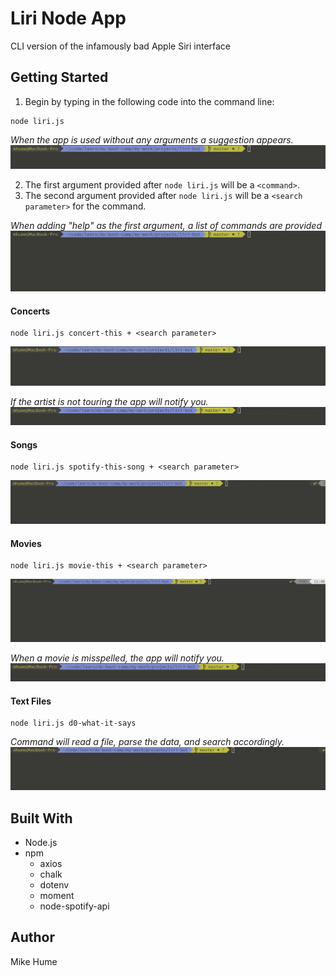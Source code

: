 # Liri Node App
CLI version of the infamously bad Apple Siri interface

## Getting Started
1. Begin by typing in the following code into the command line:
```
node liri.js
```
*When the app is used without any arguments a suggestion appears.*
![](gifs/no-args-gif.gif)

2. The first argument provided after `node liri.js` will be a `<command>`.
3. The second argument provided after `node liri.js` will be a `<search parameter>` for the command.

*When adding "help" as the first argument, a list of commands are provided*
![](gifs/help.gif)



#### Concerts
```
node liri.js concert-this + <search parameter>
```
![](gifs/concert.gif)

*If the artist is not touring the app will notify you.*
![](gifs/no-concert.gif)


#### Songs
```
node liri.js spotify-this-song + <search parameter>
```
![](gifs/song.gif)


#### Movies
```
node liri.js movie-this + <search parameter>
```
![](gifs/movie.gif)

*When a movie is misspelled, the app will notify you.*
![](gifs/movie-typo.gif)


#### Text Files
```
node liri.js d0-what-it-says
```
*Command will read a file, parse the data, and search accordingly.*
![](gifs/text.gif)


## Built With
* Node.js
* npm
    * axios
    * chalk
    * dotenv
    * moment
    * node-spotify-api

## Author
Mike Hume
